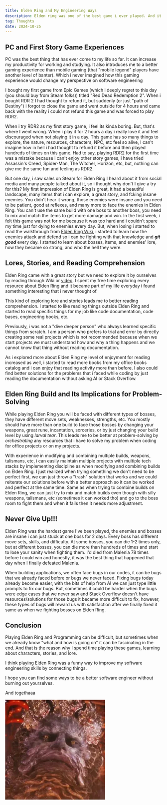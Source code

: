 ```yaml
---
title: Elden Ring and My Engineering Ways
description: Elden ring was one of the best game i ever played. And it actually changed my perspective about engineering and i didn't expect that came from games.
tag: Thoughts
date: 2024-10-25
---
```


## PC and First Story Game Experiences

PC was the best thing that has ever come to my life so far. It can increase my productivity for working and studying. It also introduces me to a better gaming experience than mobile gaming (that "mobile legend" players have another level of banter). Which i never imagined how this gaming experience would change my perspective on software engineering

I bought my first game from Epic Games (which i deeply regret to this day (you should buy from Steam folks)) titled "Red Dead Redemption 2". When i bought RDR 2 I had thought to refund it, but suddenly (or just "path of Destiny") i forgot to close the game and went outside for 4 hours and came back with the reality i could not refund this game and was forced to play RDR2.

When i try RDR2 as my first story game, i feel its kinda boring. But, that's where I went wrong. When i play it for 2 hours a day i really love it and feel discouraged when not playing it in a day. This game has so many things to explore, the nature, resources, characters, NPC, etc feel so alive, I can't imagine how in hell i had thought to refund it before and then played hundreds of times on this game. Had to say, playing RDR2 for the first time was a mistake because i can't enjoy other story games, i have tried Assassin's Creed, Spider-Man, The Witcher, Horizon, etc, but, nothing can give me the same fun and feeling as RDR2.

But one day, i saw sales on Steam for Elden Ring I heard about it from social media and many people talked about it, so i thought why don't I give a try for this? My first impression of Elden Ring is great, it had a beautiful landscape, many items that i can explore, a great story, and fcking insane enemies. You didn't hear it wrong, those enemies were insane and you need to be patient, good at reflexes, and many more to face the enemies in Elden Ring. You can't use the same build with one boss to another boss, you need to mix and match the items to get more damage and win. In the first week, i felt this game was not for me because it was too hard and i couldn't spare my time just for dying to enemies every day. But, when losing i started to read the walkthrough from [Elden Ring Wiki](https://eldenring.wiki.fextralife.com/Elden+Ring+Wiki), i started to learn how the enemies attack and defend so i can be fighting with that knowledge and ***git good*** every day. I started to learn about bosses, items, and enemies' lore, how they became so strong, and who the hell they were.

## Lores, Stories, and Reading Comprehension

Elden Ring came with a great story but we need to explore it by ourselves by reading through Wiki or [video](https://www.youtube.com/@VaatiVidya). I spent my free time exploring every resource about Elden Ring and it became part of my life everyday i found something interesting that i never thought of.

This kind of exploring lore and stories leads me to better reading comprehension. I started to like reading things outside Elden Ring and started to read specific things for my job like code documentation, code bases, engineering books, etc.

Previously, i was not a "dive deeper person" who always learned specific things from scratch. I am a person who prefers to trial and error by directly creating some real projects which is not recommended because when we start projects we must understand how and why a thing happens and we cannot know that thing without reading documentation.

As i explored more about Elden Ring my level of enjoyment for reading increased as well, i started to read more books from my office books catalog and i can enjoy that reading activity more than before. I also could find better solutions for the problems that i faced while coding by just reading the documentation without asking AI or Stack Overflow.

## Elden Ring Build and Its Implications for Problem-Solving

While playing Elden Ring you will be faced with different types of bosses, they have different move sets, weaknesses, strengths, etc. You mostly should have more than one build to face those bosses by changing your weapons, great rune, incantation, sorceries, or by just changing your build level by using *larval tear*. This leads me to be better at problem-solving by *orchestrating* any resources that i have to solve my problem when coding for office projects or on my projects.

With experience in modifying and combining multiple builds, weapons, talismans, etc, i can easily maintain multiple projects with multiple tech stacks by implementing discipline as when modifying and combining builds on Elden Ring. I just realized when trying something we don't need to be perfect first, we can just throw a "trash" solution that works and we could reiterate our solutions before with a better approach so it can be worked and perfect at the same time. Same as when trying to combine builds on Elden Ring, we can just try to mix and match builds even though with silly weapons, talismans, etc (sometimes it can worked tho) and go to the boss room to fight them and when it fails then it needs more adjustment.

## Never Give Up!!!

Elden Ring was the hardest game I've been played, the enemies and bosses are insane i can just stuck at one boss for 2 days. Every boss has different move sets, skills, and difficulty. At some bosses, you can die 1-2 times only, but at different bosses, you can die more than hundreds of times and start to lose your sanity when fighting them. I'd died from Malenia 78 times before I could win and honestly, it was the best thing that happened that day when I finally defeated Malenia.

When building applications, we often face bugs in our codes, it can be bugs that we already faced before or bugs we never faced. Fixing bugs today already become easier, with the bits of help from AI we can just type little prompts to fix our bugs. But, sometimes it could be harder when the bugs were edge cases that we never saw and Stack Overflow doesn't have resources/solutions for those bugs it became more difficult to fix, however, these types of bugs will reward us with satisfaction after we finally fixed it same as when we fighting bosses on Elden Ring.

## Conclusion

Playing Elden Ring and Programming can be difficult, but sometimes when we already know "what and how is going on" it can be fascinating in the end. And that is the reason why I spend time playing these games, learning about characters, stories, and lore.

I think playing Elden Ring was a funny way to improve my software engineering skills by connecting things.

I hope you can find some ways to be a better software engineer without burning out yourselves.

And togethaaa

![image.png](../../assets/blog/elden-ring-and-my-engineering-way/rykard.png)
